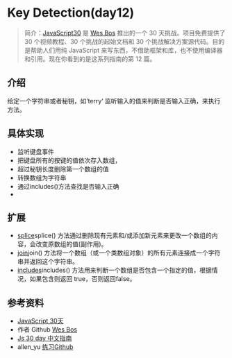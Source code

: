 # Key Detection(day12)
> 简介：[JavaScript30](https://javascript30.com) 是 [Wes Bos](https://github.com/wesbos) 推出的一个 30 天挑战。项目免费提供了 30 个视频教程、30 个挑战的起始文档和 30 个挑战解决方案源代码。目的是帮助人们用纯 JavaScript 来写东西，不借助框架和库，也不使用编译器和引用。现在你看到的是这系列指南的第 12 篇。

## 介绍
给定一个字符串或者秘钥，如’terry‘ 监听输入的值来判断是否输入正确，来执行方法。

## 具体实现
* 监听键盘事件
* 把键盘所有的按键的值依次存入数组，
* 超过秘钥长度删除第一个数组的值
* 转换数组为字符串
* 通过includes()方法查找是否输入正确
* 

## 扩展
* [splice](https://developer.mozilla.org/zh-CN/docs/Web/JavaScript/Reference/Global_Objects/Array/splice)splice() 方法通过删除现有元素和/或添加新元素来更改一个数组的内容，会改变原数组的值(副作用)。
* [join](https://developer.mozilla.org/zh-CN/docs/Web/JavaScript/Reference/Global_Objects/Array/join)join() 方法将一个数组（或一个类数组对象）的所有元素连接成一个字符串并返回这个字符串。
* [includes](https://developer.mozilla.org/zh-CN/docs/Web/JavaScript/Reference/Global_Objects/Array/includes)includes() 方法用来判断一个数组是否包含一个指定的值，根据情况，如果包含则返回 true，否则返回false。

## 参考资料
* [JavaScript 30天](https://javascript30.com/)
* 作者 Github [Wes Bos](https://github.com/wesbos)
* [Js 30 day 中文指南](https://github.com/soyaine/JavaScript30)
* allen_yu [练习Github](https://github.com/shunnien/JavaScript30day)
